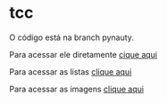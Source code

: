 # tcc

O código está na branch pynauty.

Para acessar ele diretamente [cique aqui](https://github.com/denihs/tcc/tree/pynauty/pynauty-0.6.0/tccSource/main.py)

Para acessar as listas [clique aqui](https://github.com/denihs/tcc/tree/pynauty/pynauty-0.6.0/tccSource/lists)

Para acessar as imagens [clique aqui](https://github.com/denihs/tcc/tree/pynauty/pynauty-0.6.0/tccSource/img)
